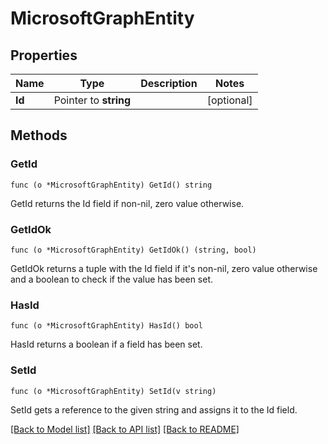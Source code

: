 # MicrosoftGraphEntity

## Properties

Name | Type | Description | Notes
------------ | ------------- | ------------- | -------------
**Id** | Pointer to **string** |  | [optional] 

## Methods

### GetId

`func (o *MicrosoftGraphEntity) GetId() string`

GetId returns the Id field if non-nil, zero value otherwise.

### GetIdOk

`func (o *MicrosoftGraphEntity) GetIdOk() (string, bool)`

GetIdOk returns a tuple with the Id field if it's non-nil, zero value otherwise
and a boolean to check if the value has been set.

### HasId

`func (o *MicrosoftGraphEntity) HasId() bool`

HasId returns a boolean if a field has been set.

### SetId

`func (o *MicrosoftGraphEntity) SetId(v string)`

SetId gets a reference to the given string and assigns it to the Id field.


[[Back to Model list]](../README.md#documentation-for-models) [[Back to API list]](../README.md#documentation-for-api-endpoints) [[Back to README]](../README.md)


